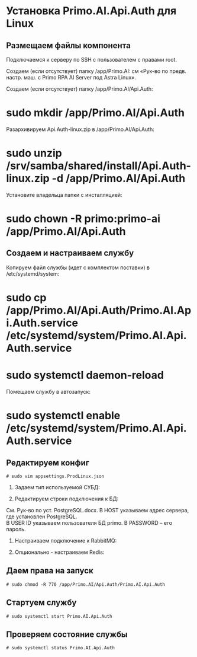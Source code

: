 # Установка Primo.AI.Api.Auth для Linux


## Размещаем файлы компонента

Подключаемся к серверу по SSH с пользователем с правами root. 

Создаем (если отсутствует) папку /app/Primo.AI: см «Рук-во по предв. настр. маш. с Primo RPA AI Server под Astra Linux». 

Создаем (если отсутствует) папку /app/Primo.AI/Api.Auth:
# sudo mkdir /app/Primo.AI/Api.Auth
Разархивируем Api.Auth-linux.zip в /app/Primo.AI/Api.Auth:		
# sudo unzip /srv/samba/shared/install/Api.Auth-linux.zip -d /app/Primo.AI/Api.Auth
Установите владельца папки с инсталляцией:
#  sudo chown -R primo:primo-ai /app/Primo.AI/Api.Auth


## Создаем и настраиваем службу
	 
Копируем файл службы (идет с комплектом поставки) в /etc/systemd/system:
# sudo cp /app/Primo.AI/Api.Auth/Primo.AI.Api.Auth.service /etc/systemd/system/Primo.AI.Api.Auth.service
# sudo systemctl daemon-reload	
Помещаем службу в автозапуск:	
# sudo systemctl enable /etc/systemd/system/Primo.AI.Api.Auth.service 
	

## Редактируем конфиг
```
# sudo vim appsettings.ProdLinux.json
```

1. Задаем тип используемой СУБД:
 
1. Редактируем строки подключения к БД:

 
Cм. Рук-во по уст. PostgreSQL.docx.
В HOST указываем адрес сервера, где установлен PostgreSQL.	
В USER ID указываем пользователя БД primo. В PASSWORD – его пароль.



1.	Настраиваем подключение к RabbitMQ:
 

1.	Опционально - настраиваем Redis:
 


## Даем права на запуск
```
# sudo chmod -R 770 /app/Primo.AI/Api.Auth/Primo.AI.Api.Auth
```

## Стартуем службу
```
# sudo systemctl start Primo.AI.Api.Auth
```

## Проверяем состояние службы
```
# sudo systemctl status Primo.AI.Api.Auth
```
